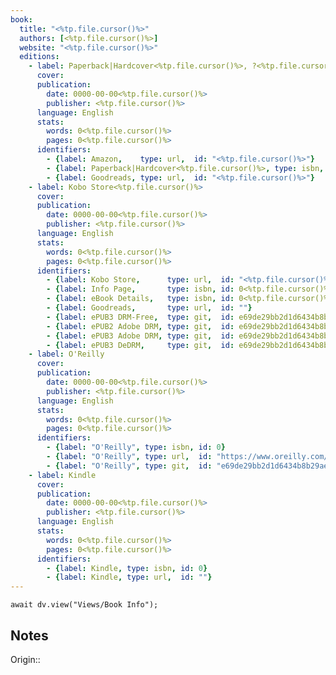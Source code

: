 ```yaml
---
book:
  title: "<%tp.file.cursor()%>"
  authors: [<%tp.file.cursor()%>]
  website: "<%tp.file.cursor()%>"
  editions:
    - label: Paperback|Hardcover<%tp.file.cursor()%>, ?<%tp.file.cursor()%> Edition
      cover:
      publication:
        date: 0000-00-00<%tp.file.cursor()%>
        publisher: <%tp.file.cursor()%>
      language: English
      stats:
        words: 0<%tp.file.cursor()%>
        pages: 0<%tp.file.cursor()%>
      identifiers:
        - {label: Amazon,    type: url,  id: "<%tp.file.cursor()%>"}
        - {label: Paperback|Hardcover<%tp.file.cursor()%>, type: isbn, id: 0<%tp.file.cursor()%>}
        - {label: Goodreads, type: url,  id: "<%tp.file.cursor()%>"}
    - label: Kobo Store<%tp.file.cursor()%>
      cover:
      publication:
        date: 0000-00-00<%tp.file.cursor()%>
        publisher: <%tp.file.cursor()%>
      language: English
      stats:
        words: 0<%tp.file.cursor()%>
        pages: 0<%tp.file.cursor()%>
      identifiers:
        - {label: Kobo Store,      type: url,  id: "<%tp.file.cursor()%>"}
        - {label: Info Page,       type: isbn, id: 0<%tp.file.cursor()%>}
        - {label: eBook Details,   type: isbn, id: 0<%tp.file.cursor()%>}
        - {label: Goodreads,       type: url,  id: ""}
        - {label: ePUB3 DRM-Free,  type: git,  id: e69de29bb2d1d6434b8b29ae775ad8c2e48c5391}
        - {label: ePUB2 Adobe DRM, type: git,  id: e69de29bb2d1d6434b8b29ae775ad8c2e48c5391}
        - {label: ePUB3 Adobe DRM, type: git,  id: e69de29bb2d1d6434b8b29ae775ad8c2e48c5391}
        - {label: ePUB3 DeDRM,     type: git,  id: e69de29bb2d1d6434b8b29ae775ad8c2e48c5391}
    - label: O'Reilly
      cover:
      publication:
        date: 0000-00-00<%tp.file.cursor()%>
        publisher: <%tp.file.cursor()%>
      language: English
      stats:
        words: 0<%tp.file.cursor()%>
        pages: 0<%tp.file.cursor()%>
      identifiers:
        - {label: "O'Reilly", type: isbn, id: 0}
        - {label: "O'Reilly", type: url,  id: "https://www.oreilly.com/library/view/"}
        - {label: "O'Reilly", type: git,  id: "e69de29bb2d1d6434b8b29ae775ad8c2e48c5391"}
    - label: Kindle
      cover:
      publication:
        date: 0000-00-00<%tp.file.cursor()%>
        publisher: <%tp.file.cursor()%>
      language: English
      stats:
        words: 0<%tp.file.cursor()%>
        pages: 0<%tp.file.cursor()%>
      identifiers:
        - {label: Kindle, type: isbn, id: 0}
        - {label: Kindle, type: url,  id: ""}
---
```


```dataviewjs
await dv.view("Views/Book Info");
```

## Notes

Origin::
